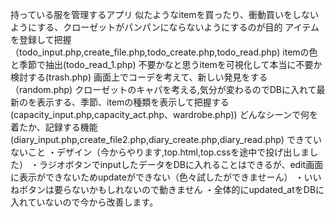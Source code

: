 持っている服を管理するアプリ
似たようなitemを買ったり、衝動買いをしないようにする、クローゼットがパンパンにならないようにするのが目的
アイテムを登録して把握（todo_input.php,create_file.php,todo_create.php,todo_read.php)
itemの色と季節で抽出(todo_read_1.php)
不要かなと思うitemを可視化して本当に不要か検討する(trash.php)
画面上でコーデを考えて、新しい発見をする（random.php)
クローゼットのキャパを考える,気分が変わるのでDBに入れて最新のを表示する、季節、itemの種類を表示して把握する
(capacity_input.php,capacity_act.php、wardrobe.php))
どんなシーンで何を着たか、記録する機能(diary_input.php,create_file2.php,diary_create.php,diary_read.php)
できていないこと
・デザイン（今からやります,top.html,top.cssを途中で投げ出しました）
・ラジオボタンでinputしたデータをDBに入れることはできるが、edit画面に表示ができないためupdateができない（色々試したができませーん）
・いいねボタンは要らないかもしれないので動きません
・全体的にupdated_atをDBに入れていないので今から改善します。